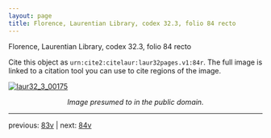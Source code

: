 ```yaml
---
layout: page
title: Florence, Laurentian Library, codex 32.3, folio 84 recto
---
```


Florence, Laurentian Library, codex 32.3, folio 84 recto

Cite this object as `urn:cite2:citelaur:laur32pages.v1:84r`.  The full image is linked to a citation tool you can use to cite regions of the image.

[![laur32_3_00175](http://www.homermultitext.org/iipsrv?IIIF=/project/homer/pyramidal/deepzoom/citelaur/laur32imgs/v1/laur32_3_00175.tif/full/800,/0/default.jpg)](http://www.homermultitext.org/ict2/?urn=urn:cite2:citelaur:laur32imgs.v1:laur32_3_00175) 

<p style="text-align: center; font-style: italic;">Image presumed to in the public domain.</p>

---

previous: [83v](../83v/) | next: [84v](../84v/)